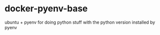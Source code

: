 docker-pyenv-base
=================

ubuntu + pyenv for doing python stuff with the python version installed by pyenv
